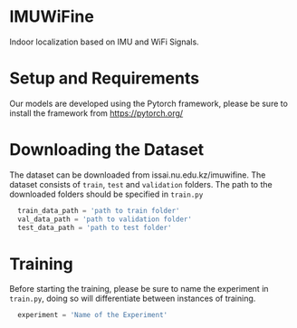 # IMUWiFine

Indoor localization based on IMU and WiFi Signals. 


# Setup and Requirements

Our models are developed using the Pytorch framework, please be sure to install the framework from https://pytorch.org/  


# Downloading the Dataset

The dataset can be downloaded from issai.nu.edu.kz/imuwifine. The dataset consists of `train`, `test` and `validation` folders. The path to the downloaded folders should be specified in `train.py` 

```python
  train_data_path = 'path to train folder'
  val_data_path = 'path to validation folder'
  test_data_path = 'path to test folder'
```


# Training

Before starting the training, please be sure to name the experiment in `train.py`, doing so will differentiate between instances of training.
```python 
  experiment = 'Name of the Experiment'
  ```
